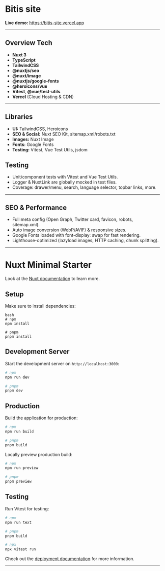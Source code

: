 # Bitis site

**Live demo:** <a href="https://bitis-site.vercel.app" target="_blank" rel="noopener">https://bitis-site.vercel.app</a>

---

## Overview Tech

- **Nuxt 3** 
- **TypeScript**
- **TailwindCSS**
- **@nuxtjs/seo** 
- **@nuxt/image**
- **@nuxtjs/google-fonts**
- **@heroicons/vue**
- **Vitest**, **@vue/test-utils**
- **Vercel** (Cloud Hosting & CDN)

---

## Libraries

- **UI:** TailwindCSS, Heroicons
- **SEO & Social:** Nuxt SEO Kit, sitemap.xml/robots.txt
- **Images:** Nuxt Image 
- **Fonts:** Google Fonts  
- **Testing:** Vitest, Vue Test Utils, jsdom

## Testing

- Unit/component tests with Vitest and Vue Test Utils.
- Logger & NuxtLink are globally mocked in test files.
- Coverage: drawer/menu, search, language selector, topbar links, more.

---

## SEO & Performance

- Full meta config (Open Graph, Twitter card, favicon, robots, sitemap.xml).
- Auto image conversion (WebP/AVIF) & responsive sizes.
- Google Fonts loaded with font-display: swap for fast rendering.
- Lighthouse-optimized (lazyload images, HTTP caching, chunk splitting).

---


# Nuxt Minimal Starter

Look at the [Nuxt documentation](https://nuxt.com/docs/getting-started/introduction) to learn more.

## Setup

Make sure to install dependencies:

```
bash
# npm
npm install

# pnpm
pnpm install  
```

## Development Server

Start the development server on `http://localhost:3000`:

```bash
# npm
npm run dev

# pnpm
pnpm dev 
```

## Production

Build the application for production:

```bash
# npm
npm run build

# pnpm
pnpm build 
```

Locally preview production build:

```bash
# npm
npm run preview

# pnpm
pnpm preview 
```

## Testing

Run Vitest for testing:

```bash
# npm
npm run text

# pnpm
pnpm build 

# npx
npx vitest run
```

Check out the [deployment documentation](https://nuxt.com/docs/getting-started/deployment) for more information.


---

